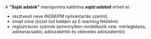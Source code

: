 A **"Saját adatok"** menüpontra kattintva ***saját adatait*** érheti el:
* résztvevő neve (NGM/PM nyilvántartás szerint)
* email címe (ezzel tud belépni az E-learning felületre)
* regisztrációs számok (amennyiben rendelkezik vele: mérlegképes, adótanácsadói, adószakértői és okleveles adószakértői)
